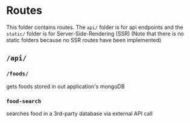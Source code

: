 # Routes
This folder contains routes. The `api/` folder is for api endpoints and the `static/` folder is for Server-Side-Rendering (SSR)
(Note that there is no static folders because no SSR routes have been implemented)

## `/api/`

### `/foods/`
gets foods stored in out application's mongoDB

### `food-search`
searches food in a 3rd-party database via external API call